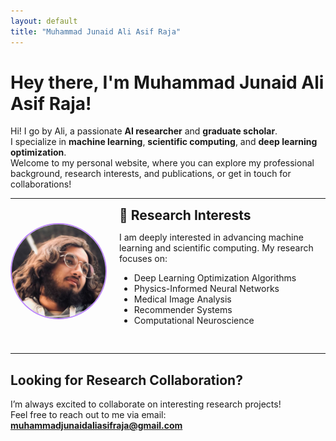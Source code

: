```yaml
---
layout: default
title: "Muhammad Junaid Ali Asif Raja"
---
```


# Hey there, I'm Muhammad Junaid Ali Asif Raja!

Hi! I go by Ali, a passionate **AI researcher** and **graduate scholar**.  
I specialize in **machine learning**, **scientific computing**, and **deep learning optimization**.  
Welcome to my personal website, where you can explore my professional background, research interests, and publications, or get in touch for collaborations!

---

<div style="display: flex; align-items: center; gap: 20px; margin-bottom: 30px;">
  <!-- Add your photo here -->
  <img src="assets/profile.jpg" alt="Muhammad Junaid Ali Asif Raja" style="width: 150px; height: 150px; border-radius: 50%; border: 2px solid #bb86fc;">
  
  <div>
    <h2 style="margin: 0;">🔬 Research Interests</h2>
    <p>I am deeply interested in advancing machine learning and scientific computing. My research focuses on:</p>
    <ul>
      <li>Deep Learning Optimization Algorithms</li>
      <li>Physics-Informed Neural Networks</li>
      <li>Medical Image Analysis</li>
      <li>Recommender Systems</li>
      <li>Computational Neuroscience</li>
    </ul>
  </div>
</div>

---

## Looking for Research Collaboration?

I’m always excited to collaborate on interesting research projects!  
Feel free to reach out to me via email: [**muhammadjunaidaliasifraja@gmail.com**](mailto:muhammadjunaidaliasifraja@gmail.com)